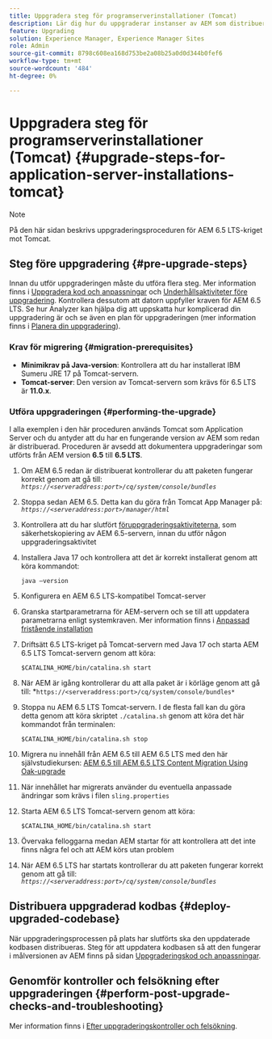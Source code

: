 ```yaml
---
title: Uppgradera steg för programserverinstallationer (Tomcat)
description: Lär dig hur du uppgraderar instanser av AEM som distribueras via Tomcat.
feature: Upgrading
solution: Experience Manager, Experience Manager Sites
role: Admin
source-git-commit: 8798c608ea168d753be2a08b25a0d0d344b0fef6
workflow-type: tm+mt
source-wordcount: '484'
ht-degree: 0%

---
```


# Uppgradera steg för programserverinstallationer (Tomcat) {#upgrade-steps-for-application-server-installations-tomcat}

>[!NOTE]
>
>På den här sidan beskrivs uppgraderingsproceduren för AEM 6.5 LTS-kriget mot Tomcat.

## Steg före uppgradering {#pre-upgrade-steps}

Innan du utför uppgraderingen måste du utföra flera steg. Mer information finns i [Uppgradera kod och anpassningar](/help/sites-deploying/upgrading-code-and-customizations.md) och [Underhållsaktiviteter före uppgradering](/help/sites-deploying/pre-upgrade-maintenance-tasks.md). Kontrollera dessutom att datorn uppfyller kraven för AEM 6.5 LTS. Se hur Analyzer kan hjälpa dig att uppskatta hur komplicerad din uppgradering är och se även en plan för uppgraderingen (mer information finns i [Planera din uppgradering](/help/sites-deploying/upgrade-planning.md)).

### Krav för migrering {#migration-prerequisites}

* **Minimikrav på Java-version**: Kontrollera att du har installerat IBM Sumeru JRE 17 på Tomcat-servern.
* **Tomcat-server**: Den version av Tomcat-servern som krävs för 6.5 LTS är **11.0.x**.

### Utföra uppgraderingen {#performing-the-upgrade}

I alla exemplen i den här proceduren används Tomcat som Application Server och du antyder att du har en fungerande version av AEM som redan är distribuerad. Proceduren är avsedd att dokumentera uppgraderingar som utförts från AEM version **6.5** till **6.5 LTS**.

1. Om AEM 6.5 redan är distribuerat kontrollerar du att paketen fungerar korrekt genom att gå till: *`https://<serveraddress:port>/cq/system/console/bundles`*
1. Stoppa sedan AEM 6.5. Detta kan du göra från Tomcat App Manager på: *`https://<serveraddress:port>/manager/html`*
1. Kontrollera att du har slutfört [föruppgraderingsaktiviteterna](#pre-upgrade-steps), som säkerhetskopiering av AEM 6.5-servern, innan du utför någon uppgraderingsaktivitet
1. Installera Java 17 och kontrollera att det är korrekt installerat genom att köra kommandot:

   ```
   java –version
   ```

1. Konfigurera en AEM 6.5 LTS-kompatibel Tomcat-server
1. Granska startparametrarna för AEM-servern och se till att uppdatera parametrarna enligt systemkraven. Mer information finns i [Anpassad fristående installation](/help/sites-deploying/custom-standalone-install.md)
1. Driftsätt 6.5 LTS-kriget på Tomcat-servern med Java 17 och starta AEM 6.5 LTS Tomcat-servern genom att köra:

   ```
   $CATALINA_HOME/bin/catalina.sh start
   ```

1. När AEM är igång kontrollerar du att alla paket är i körläge genom att gå till: *`https://<serveraddress:port>/cq/system/console/bundles*`
1. Stoppa nu AEM 6.5 LTS Tomcat-servern. I de flesta fall kan du göra detta genom att köra skriptet `./catalina.sh` genom att köra det här kommandot från terminalen:

   ```
   $CATALINA_HOME/bin/catalina.sh stop
   ```

1. Migrera nu innehåll från AEM 6.5 till AEM 6.5 LTS med den här självstudiekursen: [AEM 6.5 till AEM 6.5 LTS Content Migration Using Oak-upgrade](/help/sites-deploying/aem-65-to-aem-65lts-content-migration-using-oak-upgrade.md)
1. När innehållet har migrerats använder du eventuella anpassade ändringar som krävs i filen `sling.properties`
1. Starta AEM 6.5 LTS Tomcat-servern genom att köra:

   ```
   $CATALINA_HOME/bin/catalina.sh start
   ```

1. Övervaka felloggarna medan AEM startar för att kontrollera att det inte finns några fel och att AEM körs utan problem
1. När AEM 6.5 LTS har startats kontrollerar du att paketen fungerar korrekt genom att gå till: *`https://<serveraddress:port>/cq/system/console/bundles`*

## Distribuera uppgraderad kodbas {#deploy-upgraded-codebase}

När uppgraderingsprocessen på plats har slutförts ska den uppdaterade kodbasen distribueras. Steg för att uppdatera kodbasen så att den fungerar i målversionen av AEM finns på sidan [Uppgraderingskod och anpassningar](/help/sites-deploying/upgrading-code-and-customizations.md).

## Genomför kontroller och felsökning efter uppgraderingen {#perform-post-upgrade-checks-and-troubleshooting}

Mer information finns i [Efter uppgraderingskontroller och felsökning](/help/sites-deploying/post-upgrade-checks-and-troubleshooting.md).
